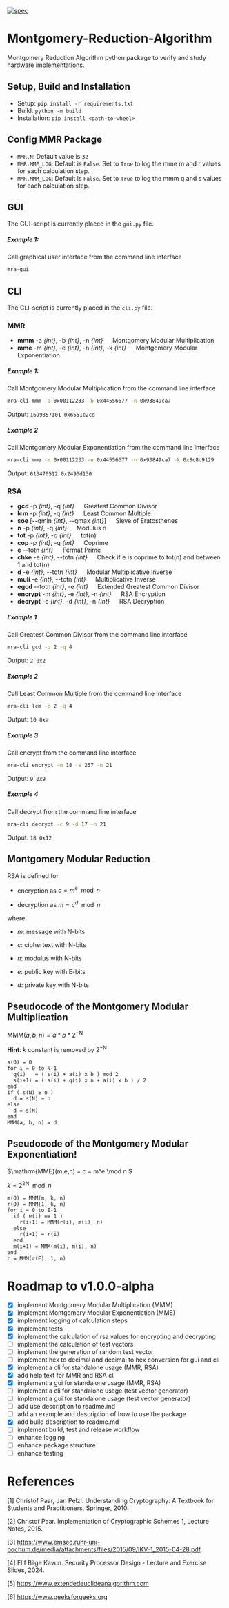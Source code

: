 
[![spec](https://github.com/AndreasWillibaldWeber/Montgomery-Reduction-Algorithm/actions/workflows/main.yml/badge.svg)](https://github.com/AndreasWillibaldWeber/Montgomery-Reduction-Algorithm/actions/workflows/main.yml)

# Montgomery-Reduction-Algorithm

Montgomery Reduction Algorithm python package to verify and study hardware implementations.

## Setup, Build and Installation

- Setup: `pip install -r requirements.txt`
- Build: `python -m build`
- Installation: `pip install <path-to-wheel>`

## Config MMR Package

- `MMR.N`: Default value is `32`
- `MMR.MME_LOG`: Default is `False`. Set to `True` to log the mme m and r values for each calculation step.
- `MMR.MMM_LOG`: Default is `False`. Set to `True` to log the mmm q and s values for each calculation step.

## GUI

The GUI-script is currently placed in the `gui.py` file.

##### Example 1:

Call graphical user interface from the command line interface
```bash
mra-gui
```

## CLI

The CLI-script is currently placed in the `cli.py` file.

### MMR

* **mmm** -a *{int}*, -b *{int}*, -n *{int}* &emsp; Montgomery Modular Multiplication
* **mme** -m *{int}*, -e *{int}*, -n *{int}*, -k *{int}* &emsp; Montgomery Modular Exponentiation

##### Example 1:

Call Montgomery Modular Multiplication from the command line interface
```bash
mra-cli mmm -a 0x00112233 -b 0x44556677 -n 0x93849ca7
```
Output: `1699857101 0x6551c2cd`

##### Example 2

Call Montgomery Modular Exponentiation from the command line interface
```bash
mra-cli mme -m 0x00112233 -e 0x44556677 -n 0x93849ca7 -k 0x8c8d9129
```
Output: `613470512 0x2490d130`

### RSA

* **gcd** -p *{int}*, -q *{int}* &emsp; Greatest Common Divisor
* **lcm** -p *{int}*, -q *{int}* &emsp; Least Common Multiple
* **soe** [--qmin *{int}*, --qmax *{int}*] &emsp; Sieve of Eratosthenes
* **n** -p *{int}*, -q *{int}* &emsp; Modulus n
* **tot** -p *{int}*, -q *{int}* &emsp; tot(n)
* **cop** -p *{int}*, -q *{int}* &emsp; Coprime
* **e** --totn *{int}* &emsp; Fermat Prime
* **chke** -e *{int}*, --totn *{int}* &emsp; Check if e is coprime to tot(n) and between 1 and tot(n)
* **d** -e *{int}*, --totn *{int}* &emsp; Modular Multiplicative Inverse
* **muli** -e *{int}*, --totn *{int}* &emsp; Multiplicative Inverse
* **egcd** --totn *{int}*, -e *{int}* &emsp; Extended Greatest Common Divisor
* **encrypt** -m *{int}*, -e *{int}*, -n *{int}* &emsp; RSA Encryption
* **decrypt** -c *{int}*, -d *{int}*, -n *{int}* &emsp; RSA Decryption


##### Example 1

Call Greatest Common Divisor from the command line interface
```bash
mra-cli gcd -p 2 -q 4 
```
Output: `2 0x2`

##### Example 2

Call Least Common Multiple from the command line interface
```bash
mra-cli lcm -p 2 -q 4
```
Output: `10 0xa`

##### Example 3

Call encrypt from the command line interface
```bash
mra-cli encrypt -m 18 -e 257 -n 21
```
Output: `9 0x9`

##### Example 4

Call decrypt from the command line interface
```bash
mra-cli decrypt -c 9 -d 17 -n 21
```
Output: `18 0x12`

## Montgomery Modular Reduction

RSA is defined for

 - encryption as $c = m^e \mod n$

 - decryption as $m = c^d \mod n$

where:

 - $m$: message with N-bits

 - $c$: ciphertext with N-bits

 - $n$: modulus with N-bits

 - $e$: public key with E-bits

 - $d$: private key with N-bits

## Pseudocode of the Montgomery Modular Multiplication

$\mathrm{MMM}(a,b,n) = a * b * 2^{-\mathrm{N}}$

**Hint**: $k$ constant is removed by $2^{-\mathrm{N}}$

```
s(0) = 0
for i = 0 to N-1
  q(i)   = ( s(i) + a(i) x b ) mod 2
  s(i+1) = ( s(i) + q(i) x n + a(i) x b ) / 2
end
if ( s(N) ≥ n )
  d = s(N) – n
else
  d = s(N)
end
MMM(a, b, n) = d
```

## Pseudocode of the Montgomery Modular Exponentiation!

$\mathrm{MME}(m,e,n) = c = m^e \mod n $

$k = 2^{2\mathrm{N}} \mod n$

```
m(0) = MMM(m, k, n)
r(0) = MMM(1, k, n)
for i = 0 to E-1
  if ( e(i) == 1 )
    r(i+1) = MMM(r(i), m(i), n)
  else
    r(i+1) = r(i)
  end
  m(i+1) = MMM(m(i), m(i), n)
end
c = MMM(r(E), 1, n)
```

# Roadmap to v1.0.0-alpha

- [x] implement Montgomery Modular Multiplication (MMM)
- [x] implement Montgomery Modular Exponentiation (MME)
- [x] implement logging of calculation steps
- [x] implement tests
- [x] implement the calculation of rsa values for encrypting and decrypting
- [ ] implement the calculation of test vectors
- [ ] implement the generation of random test vector
- [ ] implement hex to decimal and decimal to hex conversion for gui and cli
- [x] implement a cli for standalone usage (MMR, RSA)
- [x] add help text for MMR and RSA cli
- [x] implement a gui for standalone usage (MMR, RSA)
- [ ] implement a cli for standalone usage (test vector generator)
- [ ] implement a gui for standalone usage (test vector generator)
- [ ] add use description to readme.md
- [ ] add an example and description of how to use the package
- [x] add build description to readme.md
- [ ] implement build, test and release workflow
- [ ] enhance logging
- [ ] enhance package structure
- [ ] enhance testing

# References

[1] Christof Paar, Jan Pelzl. Understanding Cryptography: A Textbook for Students and Practitioners, Springer, 2010.

[2] Christof Paar. Implementation of Cryptographic Schemes 1, Lecture Notes, 2015.

[3] https://www.emsec.ruhr-uni-bochum.de/media/attachments/files/2015/09/IKV-1_2015-04-28.pdf.

[4] Elif Bilge Kavun. Security Processor Design - Lecture and Exercise Slides, 2024.

[5] https://www.extendedeuclideanalgorithm.com

[6] https://www.geeksforgeeks.org
